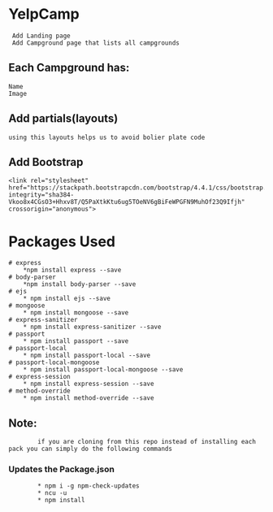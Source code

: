 # YelpCamp

	 Add Landing page 
	 Add Campground page that lists all campgrounds

## Each  Campground has:
	Name
	Image
	
## Add partials(layouts)
	using this layouts helps us to avoid bolier plate code

## Add Bootstrap 
	<link rel="stylesheet" href="https://stackpath.bootstrapcdn.com/bootstrap/4.4.1/css/bootstrap.min.css" 								integrity="sha384-Vkoo8x4CGsO3+Hhxv8T/Q5PaXtkKtu6ug5TOeNV6gBiFeWPGFN9MuhOf23Q9Ifjh" crossorigin="anonymous">

# Packages Used

	# express 
		*npm install express --save
	# body-parser
		*npm install body-parser --save
	# ejs
		* npm install ejs --save
	# mongoose
		* npm install mongoose --save
	# express-sanitizer
		* npm install express-sanitizer --save
	# passport
		* npm install passport --save
	# passport-local
		* npm install passport-local --save
	# passport-local-mongoose
		* npm install passport-local-mongoose --save
	# express-session
		* npm install express-session --save
	# method-override
		* npm install method-override --save
		
## Note:
			if you are cloning from this repo instead of installing each pack you can simply do the following commands
			
### Updates the Package.json
			* npm i -g npm-check-updates
			* ncu -u
			* npm install
	



